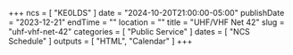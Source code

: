 +++
ncs = [ "KE0LDS" ]
date = "2024-10-20T21:00:00-05:00"
publishDate = "2023-12-21"
endTime = ""
location = ""
title = "UHF/VHF Net 42"
slug = "uhf-vhf-net-42"
categories = [ "Public Service" ]
dates = [ "NCS Schedule" ]
outputs = [ "HTML", "Calendar" ]
+++

